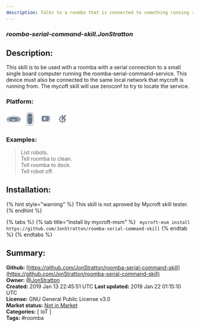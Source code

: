 ```yaml
---
description: Talks to a roomba that is connected to something running roomba-serial-command-service
---
```


### _roomba-serial-command-skill.JonStratton_  
## Description:  
This skill is to be used with a roomba with a serial connection to a small single board computer running the roomba-serial-command-service. This device must also be connected to the same local network that mycroft is running from. The mycoft skill will use zeroconf to try to locate the service.  
  
### Platform:  
 ![Mark I](../.gitbook/assets/mark-1-icon.png)  ![Mark II](../.gitbook/assets/mark-2-icon.png)  ![Picroft](../.gitbook/assets/picroft-icon.png)  ![plasmoid](../.gitbook/assets/kde.png)   
### Examples:  
> List robots.  
> Tell roomba to clean.  
> Tell roomba to dock.  
> Tell robot off.  
  
## Installation:  
{% hint style="warning" %}
This skill is not aproved by Mycroft skill tester.
{% endhint %}
    
{% tabs %}
{% tab title="Install by mycroft-msm" %}
``` mycroft-msm install https://github.com/JonStratton/roomba-serial-command-skill```
{% endtab %}
  {% endtabs %}
    
## Summary:  
**Github:** [https://github.com/JonStratton/roomba-serial-command-skill](https://github.com/JonStratton/roomba-serial-command-skill)  
**Owner:** [@JonStratton](https://github.com/JonStratton)  
**Created:** 2019 Jan 13 22:45:51 UTC  **Last updated:** 2019 Jan 22 01:15:10 UTC  
**License:** GNU General Public License v3.0  
**Market status:** [Not in Market](https://market.mycroft.ai/skill/)  
**Categories:** [ IoT ]   
**Tags:** \#roomba   
